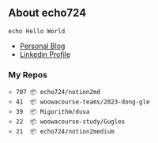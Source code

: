 ## About echo724

<pre><code>echo Hello World</code></pre>

- [Personal Blog](https://medium.com/@echo724)
- [Linkedin Profile](https://www.linkedin.com/in/echo724)

### My Repos
```
⭐️ 707 📦 echo724/notion2md
⭐️ 41  📦 woowacourse-teams/2023-dong-gle
⭐️ 39  📦 Migorithm/duva
⭐️ 22  📦 woowacourse-study/Gugles
⭐️ 21  📦 echo724/notion2medium
```
